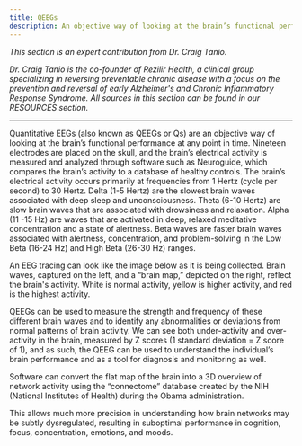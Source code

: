 ```yaml
---
title: QEEGs
description: An objective way of looking at the brain’s functional performance at any point in time
---
```


<em>This section is an expert contribution from Dr. Craig Tanio.</em>

<em>Dr. Craig Tanio is the co-founder of Rezilir Health, a clinical group specializing in reversing preventable chronic disease with a focus on the prevention and reversal of early Alzheimer's and Chronic Inflammatory Response Syndrome. All sources in this section can be found in our RESOURCES section.</em>

---

Quantitative EEGs (also known as QEEGs or Qs) are an objective way of looking at the brain’s functional performance at any point in time. Nineteen electrodes are placed on the skull, and the brain’s electrical activity is measured and analyzed through software such as Neuroguide, which compares the brain’s activity to a database of healthy controls. 
The brain’s electrical activity occurs primarily at frequencies from 1 Hertz (cycle per second) to 30 Hertz. Delta (1-5 Hertz) are the slowest brain waves associated with deep sleep and unconsciousness. Theta (6-10 Hertz) are slow brain waves that are associated with drowsiness and relaxation. Alpha (11 -15 Hz) are waves that are activated in deep, relaxed meditative concentration and a state of alertness. Beta waves are faster brain waves associated with alertness, concentration, and problem-solving in the Low Beta (16-24 Hz) and High Beta (26-30 Hz) ranges.

An EEG tracing can look like the image below as it is being collected. Brain waves, captured on the left, and a “brain map,” depicted on the right, reflect the brain's activity. White is normal activity, yellow is higher activity, and red is the highest activity. 

QEEGs can be used to measure the strength and frequency of these different brain waves and to identify any abnormalities or deviations from normal patterns of brain activity. We can see both under-activity and over-activity in the brain, measured by Z scores (1 standard deviation = Z score of 1), and as such, the QEEG can be used to understand the individual’s brain performance and as a tool for diagnosis and monitoring as well. 

Software can convert the flat map of the brain into a 3D overview of network activity using the “connectome” database created by the NIH (National Institutes of Health) during the Obama administration. 

This allows much more precision in understanding how brain networks may be subtly dysregulated, resulting in suboptimal performance in cognition, focus, concentration, emotions, and moods. 